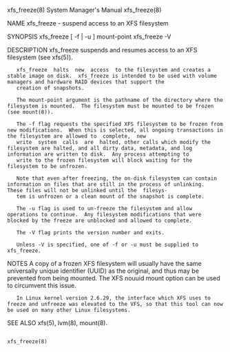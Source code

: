 xfs_freeze(8)                                                                       System Manager's Manual                                                                       xfs_freeze(8)

NAME
       xfs_freeze - suspend access to an XFS filesystem

SYNOPSIS
       xfs_freeze [ -f | -u ] mount-point
       xfs_freeze -V

DESCRIPTION
       xfs_freeze suspends and resumes access to an XFS filesystem (see xfs(5)).

       xfs_freeze  halts  new  access  to the filesystem and creates a stable image on disk.  xfs_freeze is intended to be used with volume managers and hardware RAID devices that support the
       creation of snapshots.

       The mount-point argument is the pathname of the directory where the filesystem is mounted.  The filesystem must be mounted to be frozen (see mount(8)).

       The -f flag requests the specified XFS filesystem to be frozen from new modifications.  When this is selected, all ongoing transactions in the filesystem are allowed to  complete,  new
       write  system  calls  are  halted, other calls which modify the filesystem are halted, and all dirty data, metadata, and log information are written to disk.  Any process attempting to
       write to the frozen filesystem will block waiting for the filesystem to be unfrozen.

       Note that even after freezing, the on-disk filesystem can contain information on files that are still in the process of unlinking.  These files will not be unlinked until the  filesys‐
       tem is unfrozen or a clean mount of the snapshot is complete.

       The -u flag is used to un-freeze the filesystem and allow operations to continue.  Any filesystem modifications that were blocked by the freeze are unblocked and allowed to complete.

       The -V flag prints the version number and exits.

       Unless -V is specified, one of -f or -u must be supplied to xfs_freeze.

NOTES
       A  copy  of a frozen XFS filesystem will usually have the same universally unique identifier (UUID) as the original, and thus may be prevented from being mounted.  The XFS nouuid mount
       option can be used to circumvent this issue.

       In Linux kernel version 2.6.29, the interface which XFS uses to freeze and unfreeze was elevated to the VFS, so that this tool can now be used on many other Linux filesystems.

SEE ALSO
       xfs(5), lvm(8), mount(8).

                                                                                                                                                                                  xfs_freeze(8)
